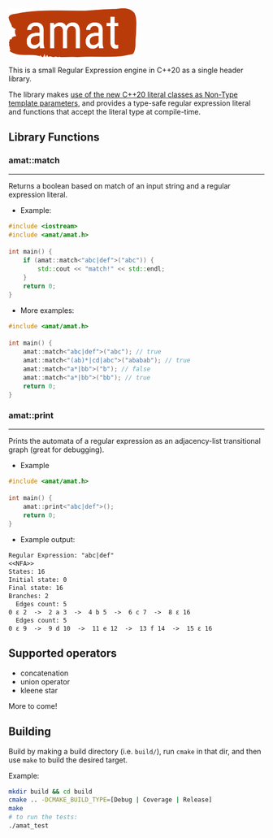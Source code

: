 <img width="50%" src="/logo/amat.png">

This is a small Regular Expression engine in C++20 as a single header library.

The library makes [use of the new C++20 literal classes as Non-Type template parameters](https://ctrpeach.io/posts/cpp20-class-as-non-type-template-param/), and provides a type-safe regular expression literal and functions that accept the literal type at compile-time.

## Library Functions

### amat::match
---

Returns a boolean based on match of an input string and a regular expression literal.

* Example:
```C++
#include <iostream>
#include <amat/amat.h>

int main() {
    if (amat::match<"abc|def">("abc")) {
        std::cout << "match!" << std::endl;
    }
    return 0;
}
```

* More examples:

```C++
#include <amat/amat.h>

int main() {
    amat::match<"abc|def">("abc"); // true
    amat::match<"(ab)*|cd|abc">("ababab"); // true
    amat::match<"a*|bb">("b"); // false
    amat::match<"a*|bb">("bb"); // true
    return 0;
}
```

### amat::print
---

Prints the automata of a regular expression as an adjacency-list transitional graph (great for debugging).

* Example

```C++
#include <amat/amat.h>

int main() {
    amat::print<"abc|def">();
    return 0;
}
```

* Example output:

```
Regular Expression: "abc|def"
<<NFA>>
States: 16
Initial state: 0
Final state: 16
Branches: 2
  Edges count: 5
0 ε 2  ->  2 a 3  ->  4 b 5  ->  6 c 7  ->  8 ε 16
  Edges count: 5
0 ε 9  ->  9 d 10  ->  11 e 12  ->  13 f 14  ->  15 ε 16
```

## Supported operators

* concatenation
* union operator
* kleene star

More to come!

## Building

Build by making a build directory (i.e. `build/`), run `cmake` in that dir, and then use `make` to build the desired target.

Example:

``` bash
mkdir build && cd build
cmake .. -DCMAKE_BUILD_TYPE=[Debug | Coverage | Release]
make
# to run the tests:
./amat_test
```
